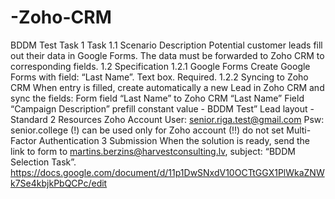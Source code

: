 # -Zoho-CRM
BDDM Test Task 1 Task 1.1 Scenario Description Potential customer leads fill out their data in Google Forms. The data must be forwarded to 
Zoho CRM to corresponding fields. 1.2 Specification 1.2.1 Google Forms Create Google Forms with field: “Last Name”. Text box.
Required. 1.2.2 Syncing to Zoho CRM When entry is filled, create automatically a new Lead in Zoho CRM and sync the fields: Form field “Last Name” to Zoho CRM 
“Last Name” Field “Campaign Description” prefill constant value - BDDM Test” Lead layout - Standard 2 Resources Zoho Account User: senior.riga.test@gmail.com Psw: 
senior.college (!) can be used only for Zoho account (!!) do not set Multi-Factor Authentication 3 Submission When the solution is ready, send the link to form 
to martins.berzins@harvestconsulting.lv, subject: “BDDM Selection Task”.
https://docs.google.com/document/d/11p1DwSNxdV10OCTtGGX1PlWkaZNWk7Se4kbjkPbQCPc/edit
